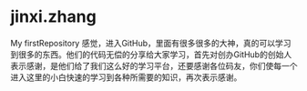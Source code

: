 # jinxi.zhang
My firstRepository
感觉，进入GitHub，里面有很多很多的大神，真的可以学习到很多的东西。他们的代码无偿的分享给大家学习，首先对创办GitHub的创始人表示感谢，是他们给了我们这么好的学习平台，还要感谢各位码友，你们使每一个进入这里的小白快速的学习到各种所需要的知识，再次表示感谢。

